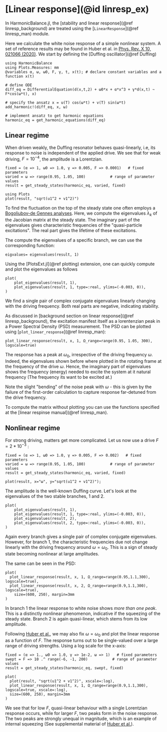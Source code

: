 # [Linear response](@id linresp_ex)

In HarmonicBalance.jl, the [stability and linear response](@ref linresp_background) are treated using the [`LinearResponse`](@ref linresp_man) module.

Here we calculate the white noise response of a simple nonlinear system. A set of reference results may be found in Huber et al. in [Phys. Rev. X 10, 021066 (2020)](https://doi.org/10.1103/PhysRevX.10.021066).
We start by defining the [Duffing oscillator](@ref Duffing)

```@example linresp
using HarmonicBalance
using Plots.Measures: mm
@variables α, ω, ω0, F, γ, t, x(t); # declare constant variables and a function x(t)

# define ODE
diff_eq = DifferentialEquation(d(x,t,2) + ω0*x + α*x^3 + γ*d(x,t) ~ F*cos(ω*t), x)

# specify the ansatz x = u(T) cos(ω*t) + v(T) sin(ω*t)
add_harmonic!(diff_eq, x, ω) 

# implement ansatz to get harmonic equations
harmonic_eq = get_harmonic_equations(diff_eq)
```

## Linear regime

When driven weakly, the Duffing resonator behaves quasi-linearly, i.e, its response to noise is independent of the applied drive. We see that for weak driving, $F = 10^{-4}$, the amplitude is a Lorentzian.

```@example linresp
fixed = (α => 1, ω0 => 1.0, γ => 0.005, F => 0.0001)   # fixed parameters
varied = ω => range(0.95, 1.05, 100)           # range of parameter values
result = get_steady_states(harmonic_eq, varied, fixed)

using Plots
plot(result, "sqrt(u1^2 + v1^2)")
```

To find the fluctuation on the top of the steady state one often employs a [Bogoliubov-de Gennes analyses](https://en.wikipedia.org/wiki/Linear_dynamical_system). Here, we compute the eigenvalues $\lambda_k$ of the Jacobian matrix at the steady state. The imaginary part of the eigenvalues gives characteristic frequencies of the "quasi-particle excitations". The real part gives the lifetime of these excitations.

The compute the eigenvalues of a specific branch, we can use the corresponding function:

```@example linresp
eigvalues= eigenvalues(result, 1)
```

Using the [PlotsExt.jl](@ref plotting) extension, one can quickly compute and plot the eigenvalues as follows

```@example linresp
plot(
    plot_eigenvalues(result, 1),
    plot_eigenvalues(result, 1, type=:real, ylims=(-0.003, 0)),
)
```

We find a single pair of complex conjugate eigenvalues linearly changing with the driving frequency. Both real parts are negative, indicating stability.

As discussed in [background section on linear response](@ref linresp_background), the excitation manifest itself as a lorentenzian peak in a Power Spectral Density (PSD) measurement. The PSD can be plotted using [`plot_linear_response`](@ref linresp_man):

```@example linresp
plot_linear_response(result, x, 1, Ω_range=range(0.95, 1.05, 300), logscale=true)
```

The response has a peak at $\omega_0$, irrespective of the driving frequency $\omega$. Indeed, the eigenvalues shown before where plotted in the rotating frame at the frequency of the drive $\omega$. Hence, the imaginary part of eigenvalues shows the frequency (energy) needed to excite the system at it natural frequency (The frequency its want to be excited at.)

Note the slight "bending" of the noise peak with $\omega$ - this is given by the failure of the first-order calculation to capture response far-detuned from the drive frequency.

To compute the matrix without plotting you can use the functions specified at the [linear respinse manual](@ref linresp_man).

## Nonlinear regime

For strong driving, matters get more complicated. Let us now use a drive $F = 2*10^{-3}$ :

```@example linresp
fixed = (α => 1, ω0 => 1.0, γ => 0.005, F => 0.002)   # fixed parameters
varied = ω => range(0.95, 1.05, 100)           # range of parameter values
result = get_steady_states(harmonic_eq, varied, fixed)

plot(result, x="ω", y="sqrt(u1^2 + v1^2)");
```

The amplitude is the well-known Duffing curve. Let's look at the eigenvalues of the two stable branches, 1 and 2.

```@example linresp
plot(
    plot_eigenvalues(result, 1),
    plot_eigenvalues(result, 1, type=:real, ylims=(-0.003, 0)),
    plot_eigenvalues(result, 2),
    plot_eigenvalues(result, 2, type=:real, ylims=(-0.003, 0)),
)
```

Again every branch gives a single pair of complex conjugate eigenvalues. However, for branch 1, the characteristic frequencies due not change linearly with the driving frequency around $\omega=\omega_0$. This is a sign of steady state becoming nonlinear at large amplitudes.

The same can be seen in the PSD:

```@example linresp
plot(
  plot_linear_response(result, x, 1, Ω_range=range(0.95,1.1,300), logscale=true),
  plot_linear_response(result, x, 2, Ω_range=range(0.9,1.1,300), logscale=true),
    size=(600, 250), margin=3mm
)
```

In branch 1 the linear response to white noise shows _more than one peak_. This is a distinctly nonlinear phenomenon, indicative if the squeezing of the steady state. Branch 2 is again quasi-linear, which stems from its low amplitude.

Following [Huber et al.](https://doi.org/10.1103/PhysRevX.10.021066), we may also fix $\omega = \omega_0$ and plot the linear response as a function of $F$. The response turns out to be single-valued over a large range of driving strengths. Using a log scale for the x-axis:

```@example linresp
fixed = (α => 1., ω0 => 1.0, γ => 1e-2, ω => 1)   # fixed parameters
swept = F => 10 .^ range(-6, -1, 200)           # range of parameter values
result = get_steady_states(harmonic_eq, swept, fixed)

plot(
  plot(result, "sqrt(u1^2 + v1^2)", xscale=:log),
  plot_linear_response(result, x, 1, Ω_range=range(0.9,1.1,300), logscale=true, xscale=:log),
  size=(600, 250), margin=3mm
)
```

We see that for low $F$, quasi-linear behaviour with a single Lorentzian response occurs, while for larger $F$, two peaks form in the noise response. The two peaks are strongly unequal in magnitude, which is an example of internal squeezing (See supplemental material of [Huber et al.](https://doi.org/10.1103/PhysRevX.10.021066)).
